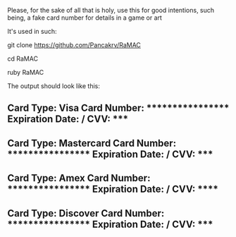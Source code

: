 Please, for the sake of all that is holy, use this for good intentions, such being, a fake card number for details in a game or art

It's used in such:

git clone https://github.com/Pancakrv/RaMAC

cd RaMAC

ruby RaMAC

The output should look like this: 

Card Type: Visa
Card Number: ****************
Expiration Date: **/**
CVV: ***
------------------------------
Card Type: Mastercard
Card Number: ****************
Expiration Date: **/**
CVV: ***
------------------------------
Card Type: Amex
Card Number: ****************
Expiration Date: **/**
CVV: ****
------------------------------
Card Type: Discover
Card Number: ****************
Expiration Date: **/**
CVV: ***
------------------------------
